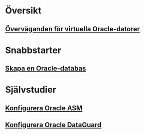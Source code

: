 # Översikt
## [Överväganden för virtuella Oracle-datorer](oracle-considerations.md)
# Snabbstarter
## [Skapa en Oracle-databas](oracle-database-quick-create.md) 
# Självstudier
## [Konfigurera Oracle ASM](asm-configuration.md)
## [Konfigurera Oracle DataGuard](configuring-oracle-dataguard.md)
